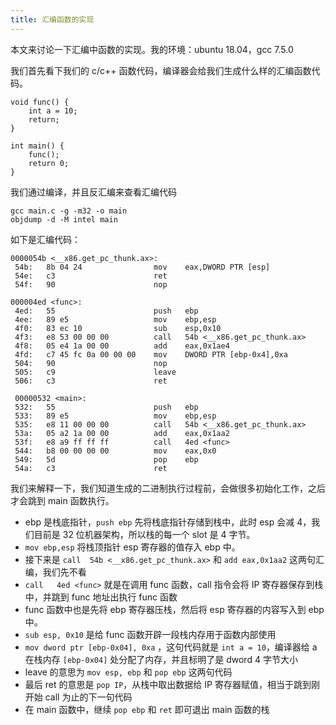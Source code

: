 ```yaml
---
title: 汇编函数的实现
---
```


本文来讨论一下汇编中函数的实现。我的环境：ubuntu 18.04，gcc 7.5.0

我们首先看下我们的 c/c++ 函数代码，编译器会给我们生成什么样的汇编函数代码。

```
void func() {
    int a = 10;
    return;
}

int main() {
    func();
    return 0;
}
```

我们通过编译，并且反汇编来查看汇编代码

```
gcc main.c -g -m32 -o main
objdump -d -M intel main
```

如下是汇编代码：

```
0000054b <__x86.get_pc_thunk.ax>:
 54b:	8b 04 24             	mov    eax,DWORD PTR [esp]
 54e:	c3                   	ret    
 54f:	90                   	nop

000004ed <func>:
 4ed:	55                   	push   ebp
 4ee:	89 e5                	mov    ebp,esp
 4f0:	83 ec 10             	sub    esp,0x10
 4f3:	e8 53 00 00 00       	call   54b <__x86.get_pc_thunk.ax>
 4f8:	05 e4 1a 00 00       	add    eax,0x1ae4
 4fd:	c7 45 fc 0a 00 00 00 	mov    DWORD PTR [ebp-0x4],0xa
 504:	90                   	nop
 505:	c9                   	leave  
 506:	c3                   	ret    
 
 00000532 <main>:
 532:	55                   	push   ebp
 533:	89 e5                	mov    ebp,esp
 535:	e8 11 00 00 00       	call   54b <__x86.get_pc_thunk.ax>
 53a:	05 a2 1a 00 00       	add    eax,0x1aa2
 53f:	e8 a9 ff ff ff       	call   4ed <func>
 544:	b8 00 00 00 00       	mov    eax,0x0
 549:	5d                   	pop    ebp
 54a:	c3                   	ret    
```

我们来解释一下，我们知道生成的二进制执行过程前，会做很多初始化工作，之后才会跳到 main 函数执行。

- ebp 是栈底指针，`push ebp` 先将栈底指针存储到栈中，此时 esp 会减 4，我们目前是 32 位机器架构，所以栈的每一个 slot 是 4 字节。
-  `mov ebp,esp` 将栈顶指针 esp 寄存器的值存入 ebp 中。
- 接下来是 `call  54b <__x86.get_pc_thunk.ax>`  和 `add eax,0x1aa2` 这两句汇编，我们先不看
- `call   4ed <func>` 就是在调用 func 函数，call 指令会将 IP 寄存器保存到栈中，并跳到 func 地址出执行 func 函数
- func 函数中也是先将 ebp 寄存器压栈，然后将 esp 寄存器的内容写入到 ebp 中。
- `sub esp, 0x10` 是给 func 函数开辟一段栈内存用于函数内部使用
- `mov dword ptr [ebp-0x04], 0xa` ，这句代码就是 `int a = 10`，编译器给 a 在栈内存 `[ebp-0x04]` 处分配了内存，并且标明了是 dword 4 字节大小
- leave 的意思为 `mov esp, ebp` 和 `pop ebp` 这两句代码
- 最后 ret 的意思是 `pop IP`，从栈中取出数据给 IP 寄存器赋值，相当于跳到刚开始 call 为止的下一句代码
- 在 main 函数中，继续 `pop ebp` 和 `ret` 即可退出 main 函数的栈

